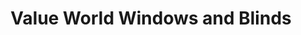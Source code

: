---
title: "Value World Windows and Blinds"
url: /hillsboro/value-world-windows-and-blinds/
shop: window blind
---